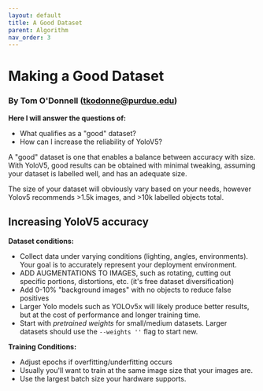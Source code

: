 ```yaml
---
layout: default
title: A Good Dataset
parent: Algorithm
nav_order: 3
---
```


# Making a Good Dataset
### By Tom O'Donnell (tkodonne@purdue.edu)

**Here I will answer the questions of:**
- What qualifies as a "good" dataset?
- How can I increase the reliability of YoloV5?

A "good" dataset is one that enables a balance between accuracy with size. With YoloV5, good results can be obtained with minimal tweaking, assuming your dataset is labelled well, and has an adequate size.

The size of your dataset will obviously vary based on your needs, however Yolov5 recommends >1.5k images, and >10k labelled objects total.

## Increasing YoloV5 accuracy
**Dataset conditions:**
- Collect data under varying conditions (lighting, angles, environments). Your goal is to accurately represent your deployment environment.
- ADD AUGMENTATIONS TO IMAGES, such as rotating, cutting out specific portions, distortions, etc. (it's free dataset diversification)
- Add 0-10% "background images" with no objects to reduce false positives
- Larger Yolo models such as YOLOv5x will likely produce better results, but at the cost of performance and longer training time.
- Start with *pretrained weights* for small/medium datasets. Larger datasets should use the `--weights ''` flag to start new.

**Training Conditions:**
- Adjust epochs if overfitting/underfitting occurs
- Usually you'll want to train at the same image size that your images are.
- Use the largest batch size your hardware supports.
